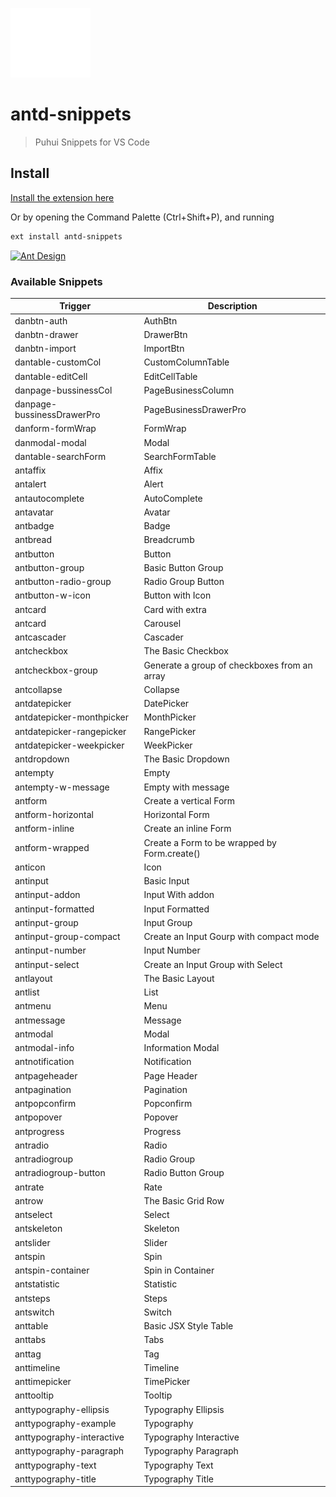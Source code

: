 [![Ant Design](images/icon.png)](https://ant.design/)

# antd-snippets

> Puhui Snippets for VS Code

## Install

[Install the extension here](https://marketplace.visualstudio.com/items?itemName=bang.antd-snippets)

Or by opening the Command Palette (Ctrl+Shift+P), and running

```sh
ext install antd-snippets
```

[![Ant Design](images/preview.gif)](###)


### Available Snippets

Trigger | Description
--- | ---
danbtn-auth | AuthBtn
danbtn-drawer | DrawerBtn
danbtn-import | ImportBtn
dantable-customCol | CustomColumnTable
dantable-editCell | EditCellTable
danpage-bussinessCol | PageBusinessColumn
danpage-bussinessDrawerPro | PageBusinessDrawerPro
danform-formWrap | FormWrap
danmodal-modal | Modal
dantable-searchForm | SearchFormTable
antaffix | Affix
antalert | Alert
antautocomplete | AutoComplete
antavatar | Avatar
antbadge | Badge
antbread | Breadcrumb
antbutton | Button
antbutton-group | Basic Button Group
antbutton-radio-group | Radio Group Button
antbutton-w-icon | Button with Icon
antcard | Card with extra
antcard | Carousel
antcascader | Cascader
antcheckbox | The Basic Checkbox
antcheckbox-group | Generate a group of checkboxes from an array
antcollapse | Collapse
antdatepicker | DatePicker
antdatepicker-monthpicker | MonthPicker
antdatepicker-rangepicker | RangePicker
antdatepicker-weekpicker | WeekPicker
antdropdown | The Basic Dropdown
antempty | Empty
antempty-w-message | Empty with message
antform | Create a vertical Form
antform-horizontal | Horizontal Form
antform-inline | Create an inline Form
antform-wrapped | Create a Form to be wrapped by Form.create()
anticon | Icon
antinput | Basic Input
antinput-addon | Input With addon
antinput-formatted | Input Formatted
antinput-group | Input Group
antinput-group-compact | Create an Input Gourp with compact mode
antinput-number | Input Number
antinput-select | Create an Input Group with Select
antlayout | The Basic Layout
antlist | List
antmenu | Menu
antmessage | Message
antmodal | Modal
antmodal-info | Information Modal
antnotification | Notification
antpageheader | Page Header
antpagination | Pagination
antpopconfirm | Popconfirm
antpopover | Popover
antprogress | Progress
antradio | Radio
antradiogroup | Radio Group
antradiogroup-button | Radio Button Group
antrate | Rate
antrow | The Basic Grid Row
antselect | Select
antskeleton | Skeleton
antslider | Slider
antspin | Spin
antspin-container | Spin in Container
antstatistic | Statistic
antsteps | Steps
antswitch | Switch
anttable | Basic JSX Style Table
anttabs | Tabs
anttag | Tag
anttimeline | Timeline
anttimepicker | TimePicker
anttooltip | Tooltip
anttypography-ellipsis | Typography Ellipsis
anttypography-example | Typography
anttypography-interactive | Typography Interactive
anttypography-paragraph | Typography Paragraph
anttypography-text | Typography Text
anttypography-title | Typography Title
